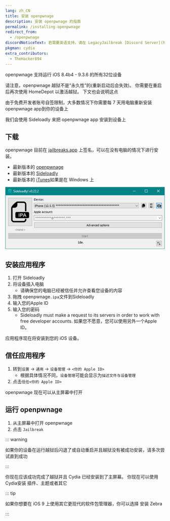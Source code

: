 ```yaml
---
lang: zh_CN
title: 安装 openpwnage
description: 安装 openpwnage 的指南
permalink: /installing-openpwnage
redirect_from:
  - /openpwnage
discordNoticeText: 若需要英语支持，请在 LegacyJailbreak [Discord Server](http://discord.legacyjailbreak.com) 上寻求帮助。
pkgman: cydia
extra_contributors:
  - TheHacker894
---
```


openpwnage 支持运行 iOS 8.4b4 - 9.3.6 的所有32位设备

请注意，openpwnage 越狱不是“永久性”的(重新启动后会失效)。 你需要在重启后再次使用 HomeDepot 以激活越狱。 下文也会说明这点

由于免费开发者账号自签限制，大多数情况下你需要每 7 天用电脑重新安装 openpwnage app到你的设备上

我们会使用 Sideloadly 来把 openpwnage app 安装到设备上

## 下载

<div class="custom-container tip" id="ifJailbreaksAppSigned"><p>
openpwnage 目前在 <a href="https://jailbreaks.app/legacy.html" target="_blank">jailbreaks.app</a> 上签名，可以在没有电脑的情况下进行安装。
</p></div>

- 最新版本的 [openpwnage](https://github.com/0xilis/openpwnage)
- 最新版本的 [Sideloadly](https://sideloadly.io/)
- 最新版本的 [iTunes](https://www.apple.com/itunes/download/win32)如果是在 Windows 上

![Sideloadly 的截图 (Windows)](/assets/images/sideloadly_win.png)

## 安装应用程序

1. 打开 Sideloadly
1. 将设备插入电脑
    - 请确保您的电脑已经被信任并允许查看您设备的内容
1. 拖拽 openpwnage`.ipa`文件到Sideloadly
1. 输入您的Apple ID
1. 输入您的密码
    - Sideloadly must make a request to its servers in order to work with free developer accounts. 如果您不愿意，您可以使用另外一个Apple ID。

应用程序现在将安装到您的 iOS 设备。

## 信任应用程序

1. 转到`设置` -> `通用` -> `设备管理` -> `<你的 Apple ID>`
    - 根据具体情况不同，`设备管理`可能会显示为`描述文件与设备管理`
1. 点击`信任<你的 Apple ID>`

openpwnage 现在可以从主屏幕中打开

## 运行 openpwnage

1. 从主屏幕中打开 openpwnage
1. 点击 `Jailbreak`

::: warning

如果你的设备在运行越狱后闪退了或自动重启并且越狱没有被成功安装，请多次尝试直到成功

:::

你现在应该成功完成了越狱并且 Cydia 已经安装到了主屏幕。 你现在可以使用Cydia安装 <router-link to="/faq/#what-are-tweaks">插件、</router-link>主题或者其它

::: tip

如果你想要在 iOS 9 上使用其它更现代的软件包管理器，你可以选择 <router-link to="/installing-zebra">安装 Zebra</router-link>

:::